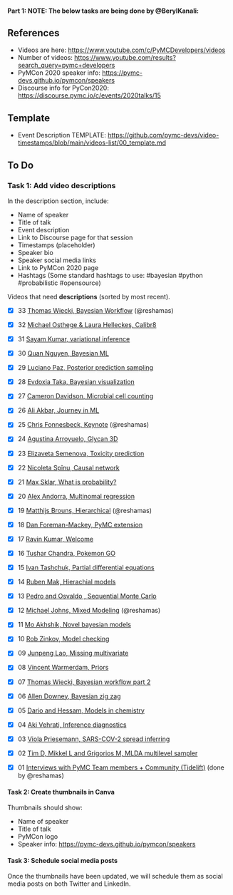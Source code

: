 #### Part 1: NOTE: The below tasks are being done by @BerylKanali:  

## References
- Videos are here:  https://www.youtube.com/c/PyMCDevelopers/videos
- Number of videos: https://www.youtube.com/results?search_query=pymc+developers 
- PyMCon 2020 speaker info: https://pymc-devs.github.io/pymcon/speakers
- Discourse info for PyCon2020:  https://discourse.pymc.io/c/events/2020talks/15

## Template
- Event Description TEMPLATE:  https://github.com/pymc-devs/video-timestamps/blob/main/videos-list/00_template.md

## To Do
### Task 1: Add video descriptions
In the description section, include:
- Name of speaker
- Title of talk
- Event description
- Link to Discourse page for that session
- Timestamps (placeholder)
- Speaker bio
- Speaker social media links
- Link to PyMCon 2020 page
- Hashtags (Some standard hashtags to use:  #bayesian #python #probabilistic #opensource)

Videos that need **descriptions** (sorted by most recent).

- [x] 33 [Thomas Wiecki, Bayesian Workflow](https://youtu.be/ZxR3mw-Znzc) (@reshamas)
- [x] 32 [Michael Osthege & Laura Helleckes, Calibr8](https://youtu.be/14Ca--VJKxI)
- [x] 31 [Sayam Kumar, variational inference](https://youtu.be/IrudJ-dgfOw)
- [x] 30 [Quan Nguyen, Bayesian ML](https://youtu.be/Y7U8jhKtdBA)
- [x] 29 [Luciano Paz, Posterior prediction sampling](https://youtu.be/IhTfuO8wSDA)
- [x] 28 [Evdoxia Taka, Bayesian visualization](https://www.youtube.com/watch?v=2hadiSJRAJI)
- [x] 27 [Cameron Davidson, Microbial cell counting](https://www.youtube.com/watch?v=Oc6cgRwPEzU)
- [x] 26 [Ali Akbar, Journey in ML](https://www.youtube.com/watch?v=Ym9GRRZQZrQ)
- [x] 25 [Chris Fonnesbeck, Keynote](https://www.youtube.com/watch?v=RXODDVK7B-g) (@reshamas)
- [x] 24 [Agustina Arroyuelo, Glycan 3D](https://www.youtube.com/watch?v=Rt8yEY6Fk80)
- [x] 23 [Elizaveta Semenova, Toxicity prediction](https://www.youtube.com/watch?v=fxydbmTfsk4)
- [x] 22 [Nicoleta Spînu, Causal network](https://www.youtube.com/watch?v=2nfcwZCLDAE)
- [x] 21 [Max Sklar, What is probability?](https://www.youtube.com/watch?v=cv2TvH7r6W0)
- [x] 20 [Alex Andorra, Multinomal regression](https://www.youtube.com/watch?v=EYdIzSYwbSw)
- [x] 19 [Matthijs Brouns, Hierarchical](https://www.youtube.com/watch?v=appLxcMLT9Y) (@reshamas)
- [x] 18 [Dan Foreman-Mackey, PyMC extension](https://www.youtube.com/watch?v=ESyo2eeo-UM)
- [x] 17 [Ravin Kumar, Welcome](https://www.youtube.com/watch?v=LTLfeNyioR8&t=95s)
- [x] 16 [Tushar Chandra, Pokemon GO](https://www.youtube.com/watch?v=v0PiWcnEpiw)
- [x] 15 [Ivan Tashchuk, Partial differential equations](https://www.youtube.com/watch?v=8FC1umbf67o)
- [x] 14 [Ruben Mak, Hierachial models](https://www.youtube.com/watch?v=aeAJofHfUFk)
- [x] 13 [Pedro and Osvaldo , Sequential Monte Carlo](https://www.youtube.com/watch?v=pv_SqScYdsg)
- [x] 12 [Michael Johns, Mixed Modeling](https://www.youtube.com/watch?v=UznM_-_760Y) (@reshamas)
- [x] 11 [Mo Akhshik, Novel bayesian models](https://www.youtube.com/watch?v=hx8S7bfJpDA)
- [x] 10 [Rob Zinkov, Model checking](https://www.youtube.com/watch?v=vfqPGGCpY6I)
- [x] 09 [Junpeng Lao, Missing multivariate](https://www.youtube.com/watch?v=nJ3XefApED0)
- [x] 08 [Vincent Warmerdam, Priors](https://www.youtube.com/watch?v=WfcCXlxkBb0)
- [x] 07 [Thomas Wiecki, Bayesian workflow part 2](https://www.youtube.com/watch?v=_DCkJkMji0U)
- [x] 06 [Allen Downey, Bayesian zig zag](https://www.youtube.com/watch?v=EYS3oDhLsP0)
- [x] 05 [Dario and Hessam, Models in chemistry](https://www.youtube.com/watch?v=q8n8XD-cB90)
- [x] 04 [Aki Vehrati, Inference diagnostics](https://www.youtube.com/watch?v=HKPm6txxxQM)
- [x] 03 [Viola Priesemann, SARS-COV-2 spread inferring](https://www.youtube.com/watch?v=btHkSlePV5Q)
- [x] 02 [Tim D, Mikkel L and Grigorios M, MLDA multilevel sampler](https://www.youtube.com/watch?v=NvsGyvAElLY)
- [x] 01 [Interviews with PyMC Team members + Community (Tidelift)](https://www.youtube.com/watch?v=cP_fD5AlVYw) (done by @reshamas)


#### Task 2: Create thumbnails in Canva
Thumbnails should show:  
- Name of speaker
- Title of talk
- PyMCon logo
- Speaker info: https://pymc-devs.github.io/pymcon/speakers

#### Task 3: Schedule social media posts
Once the thumbnails have been updated, we will schedule them as social media posts on both Twitter and LinkedIn.
